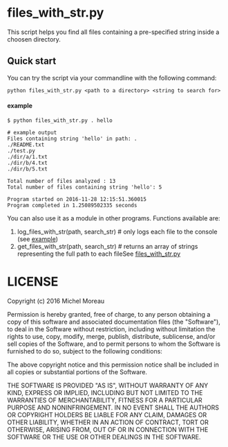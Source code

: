 # files_with_str.py
This script helps you find all files containing a pre-specified string inside a choosen directory.

## Quick start
You can try the script via your commandline with the following command:  

```  
python files_with_str.py <path to a directory> <string to search for>
```  

#### example
```  
$ python files_with_str.py . hello

# example output
Files containing string 'hello' in path: .
./README.txt
./test.py
./dir/a/1.txt
./dir/b/4.txt
./dir/b/5.txt

Total number of files analyzed : 13
Total number of files containing string 'hello': 5

Program started on 2016-11-28 12:15:51.360015
Program completed in 1.25089502335 seconds
```

You can also use it as a module in other programs. Functions available are:

1. log_files_with_str(path, search_str) # only logs each file to the console (see [example](https://github.com/MichelML/technical_challenges/blob/master/e3_solutions/files_with_str.md#example)) 
2. get_files_with_str(path, search_str) # returns an array of strings representing the full path to each fileSee [files_with_str.py](https://github.com/MichelML/technical_challenges/blob/master/e3_solutions/files_with_str.py)

# LICENSE 
Copyright (c) 2016 Michel Moreau

Permission is hereby granted, free of charge, to any person obtaining a copy of this software and associated documentation files (the "Software"), to deal in the Software without restriction, including without limitation the rights to use, copy, modify, merge, publish, distribute, sublicense, and/or sell copies of the Software, and to permit persons to whom the Software is furnished to do so, subject to the following conditions:

The above copyright notice and this permission notice shall be included in all copies or substantial portions of the Software.

THE SOFTWARE IS PROVIDED "AS IS", WITHOUT WARRANTY OF ANY KIND, EXPRESS OR IMPLIED, INCLUDING BUT NOT LIMITED TO THE WARRANTIES OF MERCHANTABILITY, FITNESS FOR A PARTICULAR PURPOSE AND NONINFRINGEMENT. IN NO EVENT SHALL THE AUTHORS OR COPYRIGHT HOLDERS BE LIABLE FOR ANY CLAIM, DAMAGES OR OTHER LIABILITY, WHETHER IN AN ACTION OF CONTRACT, TORT OR OTHERWISE, ARISING FROM, OUT OF OR IN CONNECTION WITH THE SOFTWARE OR THE USE OR OTHER DEALINGS IN THE SOFTWARE.



